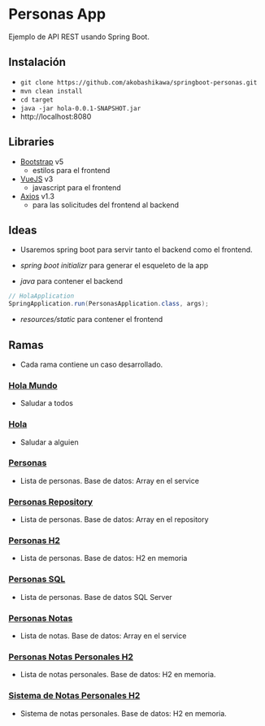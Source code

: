 # Personas App

Ejemplo de API REST usando Spring Boot.

## Instalación

- `git clone https://github.com/akobashikawa/springboot-personas.git`
- `mvn clean install`
- `cd target`
- `java -jar hola-0.0.1-SNAPSHOT.jar`
- http://localhost:8080

## Libraries

- [Bootstrap](https://getbootstrap.com/) v5
    - estilos para el frontend
- [VueJS](https://vuejs.org/) v3
    - javascript para el frontend
- [Axios](https://axios-http.com/) v1.3
    - para las solicitudes del frontend al backend

## Ideas

- Usaremos spring boot para servir tanto el backend como el frontend.
- _spring boot initializr_ para generar el esqueleto de la app

- _java_ para contener el backend

```java
// HolaApplication
SpringApplication.run(PersonasApplication.class, args);
```

- _resources/static_ para contener el frontend

## Ramas

- Cada rama contiene un caso desarrollado.

### [Hola Mundo](https://github.com/akobashikawa/springboot-personas/tree/holamundo)

- Saludar a todos

### [Hola](https://github.com/akobashikawa/springboot-personas/tree/hola)

- Saludar a alguien

### [Personas](https://github.com/akobashikawa/springboot-personas/tree/personas)

- Lista de personas. Base de datos: Array en el service

### [Personas Repository](https://github.com/akobashikawa/springboot-personas/tree/personas-repository)

- Lista de personas. Base de datos: Array en el repository

### [Personas H2](https://github.com/akobashikawa/springboot-personas/tree/personas-h2)

- Lista de personas. Base de datos: H2 en memoria

### [Personas SQL](https://github.com/akobashikawa/springboot-personas/tree/personas-sql)

- Lista de personas. Base de datos SQL Server

### [Personas Notas](https://github.com/akobashikawa/springboot-personas/tree/personas-notas)

- Lista de notas. Base de datos: Array en el service

### [Personas Notas Personales H2](https://github.com/akobashikawa/springboot-personas/tree/personas-notas-personales-h2)

- Lista de notas personales. Base de datos: H2 en memoria.

### [Sistema de Notas Personales H2](https://github.com/akobashikawa/springboot-personas/tree/sistema-notas-personales-h2)

- Sistema de notas personales. Base de datos: H2 en memoria.
